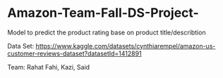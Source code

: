 # Amazon-Team-Fall-DS-Project-

Model to predict the product rating base on product title/describtion 


Data Set: https://www.kaggle.com/datasets/cynthiarempel/amazon-us-customer-reviews-dataset?datasetId=1412891

Team:
Rahat Fahi,
Kazi,
Said



